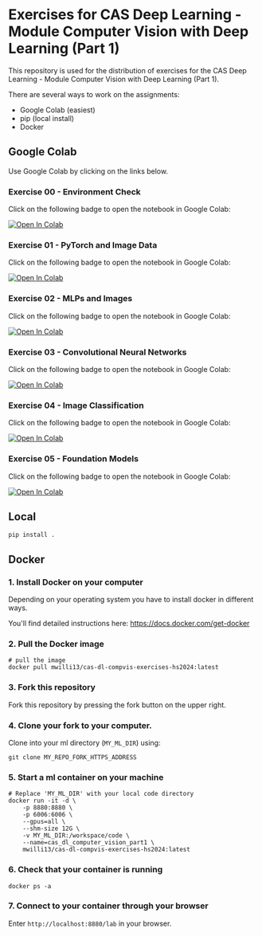 # Exercises for CAS Deep Learning - Module Computer Vision with Deep Learning (Part 1)

This repository is used for the distribution of exercises for the CAS Deep Learning - Module Computer Vision with Deep Learning (Part 1).


There are several ways to work on the assignments:

- Google Colab (easiest)
- pip  (local install)
- Docker


## Google Colab

Use Google Colab by clicking on the links below.


### Exercise 00 - Environment Check

Click on the following badge to open the notebook in Google Colab:

[![Open In Colab](https://colab.research.google.com/assets/colab-badge.svg)](https://colab.research.google.com/github/marco-willi/cas-dl-compvis-exercises-hs2024/blob/main/notebooks/00_env_check/env_check.ipynb)


### Exercise 01 - PyTorch and Image Data

Click on the following badge to open the notebook in Google Colab:

[![Open In Colab](https://colab.research.google.com/assets/colab-badge.svg)](https://colab.research.google.com/github/marco-willi/cas-dl-compvis-exercises-hs2024/blob/main/notebooks/01_pytorch_and_images/pytorch_and_images.ipynb)


### Exercise 02 - MLPs and Images

Click on the following badge to open the notebook in Google Colab:

[![Open In Colab](https://colab.research.google.com/assets/colab-badge.svg)](https://colab.research.google.com/github/marco-willi/cas-dl-compvis-exercises-hs2024/blob/main/notebooks/02_mlp_and_images/mlp_and_images.ipynb)



### Exercise 03 - Convolutional Neural Networks

Click on the following badge to open the notebook in Google Colab:

[![Open In Colab](https://colab.research.google.com/assets/colab-badge.svg)](https://colab.research.google.com/github/marco-willi/cas-dl-compvis-exercises-hs2024/blob/main/notebooks/03_cnns/cnns.ipynb)



### Exercise 04 - Image Classification

Click on the following badge to open the notebook in Google Colab:

[![Open In Colab](https://colab.research.google.com/assets/colab-badge.svg)](https://colab.research.google.com/github/marco-willi/cas-dl-compvis-exercises-hs2024/blob/main/notebooks/04_classification_practical/classification_practical.ipynb)



### Exercise 05 - Foundation Models

Click on the following badge to open the notebook in Google Colab:

[![Open In Colab](https://colab.research.google.com/assets/colab-badge.svg)](https://colab.research.google.com/github/marco-willi/cas-dl-compvis-exercises-hs2024/blob/main/notebooks/05_foundation_models/foundation_models.ipynb)


## Local

```
pip install .
```

## Docker

### 1. Install Docker on your computer

Depending on your operating system you have to install docker in different ways.  

You'll find detailed instructions here: https://docs.docker.com/get-docker


### 2. Pull the Docker image

```
# pull the image
docker pull mwilli13/cas-dl-compvis-exercises-hs2024:latest
```

### 3. Fork this repository

Fork this repository by pressing the fork button on the upper right.

### 4. Clone your fork to your computer. 

Clone into your ml directory (`MY_ML_DIR`) using:

```
git clone MY_REPO_FORK_HTTPS_ADDRESS
```

### 5. Start a ml container on your machine

```
# Replace 'MY_ML_DIR' with your local code directory
docker run -it -d \
    -p 8880:8880 \
    -p 6006:6006 \
    --gpus=all \
    --shm-size 12G \
    -v MY_ML_DIR:/workspace/code \
    --name=cas_dl_computer_vision_part1 \
    mwilli13/cas-dl-compvis-exercises-hs2024:latest
```

### 6. Check that your container is running

```
docker ps -a
```

### 7. Connect to your container through your browser

Enter `http://localhost:8880/lab` in your browser.

